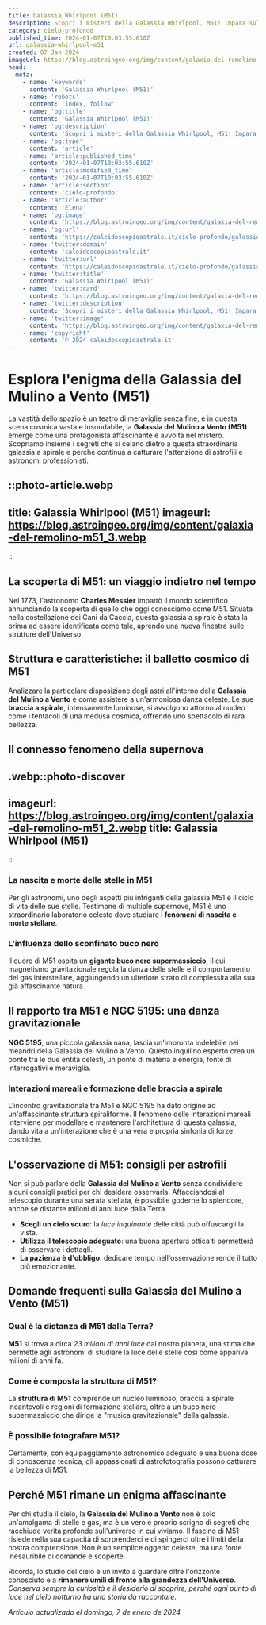 ```yaml
---
title: Galassia Whirlpool (M51)
description: Scopri i misteri della Galassia Whirlpool, M51! Impara sulle sue spirali celestiali e la nascita delle stelle in questa guida esperta.
category: cielo-profondo
published_time: 2024-01-07T10:03:55.610Z
url: galassia-whirlpool-m51
created: 07 Jan 2024
imageUrl: https://blog.astroingeo.org/img/content/galaxia-del-remolino-m51_3.webp
head:
  meta:
    - name: 'keywords'
      content: 'Galassia Whirlpool (M51)'
    - name: 'robots'
      content: 'index, follow'
    - name: 'og:title'
      content: 'Galassia Whirlpool (M51)'
    - name: 'og:description'
      content: 'Scopri i misteri della Galassia Whirlpool, M51! Impara sulle sue spirali celestiali e la nascita delle stelle in questa guida esperta.'
    - name: 'og:type'
      content: 'article'
    - name: 'article:published_time'
      content: '2024-01-07T10:03:55.610Z'
    - name: 'article:modified_time'
      content: '2024-01-07T10:03:55.610Z'
    - name: 'article:section'
      content: 'cielo-profondo'
    - name: 'article:author'
      content: 'Elena'
    - name: 'og:image'
      content: 'https://blog.astroingeo.org/img/content/galaxia-del-remolino-m51_3.webp'
    - name: 'og:url'
      content: 'https://caleidoscopioastrale.it/cielo-profondo/galassia-whirlpool-m51'
    - name: 'twitter:domain'
      content: 'caleidoscopioastrale.it'
    - name: 'twitter:url'
      content: 'https://caleidoscopioastrale.it/cielo-profondo/galassia-whirlpool-m51'
    - name: 'twitter:title'
      content: 'Galassia Whirlpool (M51)'
    - name: 'twitter:card'
      content: 'https://blog.astroingeo.org/img/content/galaxia-del-remolino-m51_3.webp'
    - name: 'twitter:description'
      content: 'Scopri i misteri della Galassia Whirlpool, M51! Impara sulle sue spirali celestiali e la nascita delle stelle in questa guida esperta.'
    - name: 'twitter:image'
      content: 'https://blog.astroingeo.org/img/content/galaxia-del-remolino-m51_3.webp'
    - name: 'copyright'
      content: '© 2024 caleidoscopioastrale.it'
---
```

# Esplora l'enigma della Galassia del Mulino a Vento (M51)

La vastità dello spazio è un teatro di meraviglie senza fine, e in questa scena cosmica vasta e insondabile, la **Galassia del Mulino a Vento (M51)** emerge come una protagonista affascinante e avvolta nel mistero. Scopriamo insieme i segreti che si celano dietro a questa straordinaria galassia a spirale e perchè continua a catturare l'attenzione di astrofili e astronomi professionisti.

::photo-article.webp
---
title: Galassia Whirlpool (M51)
imageurl: https://blog.astroingeo.org/img/content/galaxia-del-remolino-m51_3.webp
---
::

## La scoperta di M51: un viaggio indietro nel tempo

Nel 1773, l'astronomo **Charles Messier** impattò il mondo scientifico annunciando la scoperta di quello che oggi conosciamo come M51. Situata nella costellazione dei Cani da Caccia, questa galassia a spirale è stata la prima ad essere identificata come tale, aprendo una nuova finestra sulle strutture dell'Universo.

## Struttura e caratteristiche: il balletto cosmico di M51

Analizzare la particolare disposizione degli astri all'interno della **Galassia del Mulino a Vento** è come assistere a un'armoniosa danza celeste. Le sue **braccia a spirale**, intensamente luminose, si avvolgono attorno al nucleo come i tentacoli di una medusa cosmica, offrendo uno spettacolo di rara bellezza.

## Il connesso fenomeno della supernova

.webp::photo-discover
---
imageurl: https://blog.astroingeo.org/img/content/galaxia-del-remolino-m51_2.webp
title: Galassia Whirlpool (M51)
---
::

### La nascita e morte delle stelle in M51

Per gli astronomi, uno degli aspetti più intriganti della galassia M51 è il ciclo di vita delle sue stelle. Testimone di multiple supernove, M51 è uno straordinario laboratorio celeste dove studiare i **fenomeni di nascita e morte stellare**.

### L'influenza dello sconfinato buco nero

Il cuore di M51 ospita un **gigante buco nero supermassiccio**, il cui magnetismo gravitazionale regola la danza delle stelle e il comportamento del gas interstellare, aggiungendo un ulteriore strato di complessità alla sua già affascinante natura.

## Il rapporto tra M51 e NGC 5195: una danza gravitazionale

**NGC 5195**, una piccola galassia nana, lascia un'impronta indelebile nei meandri della Galassia del Mulino a Vento. Questo inquilino esperto crea un ponte tra le due entità celesti, un ponte di materia e energia, fonte di interrogativi e meraviglia.

### Interazioni mareali e formazione delle braccia a spirale

L'incontro gravitazionale tra M51 e NGC 5195 ha dato origine ad un'affascinante struttura spiraliforme. Il fenomeno delle interazioni mareali interviene per modellare e mantenere l'architettura di questa galassia, dando vita a un'interazione che è una vera e propria sinfonia di forze cosmiche.

## L'osservazione di M51: consigli per astrofili

Non si può parlare della **Galassia del Mulino a Vento** senza condividere alcuni consigli pratici per chi desidera osservarla. Affacciandosi al telescopio durante una serata stellata, è possibile goderne lo splendore, anche se distante milioni di anni luce dalla Terra.

- **Scegli un cielo scuro**: la *luce inquinante* delle città può offuscargli la vista.
- **Utilizza il telescopio adeguato**: una buona apertura ottica ti permetterà di osservare i dettagli.
- **La pazienza è d'obbligo**: dedicare tempo nell'osservazione rende il tutto più emozionante.

## Domande frequenti sulla Galassia del Mulino a Vento (M51)

### Qual è la distanza di M51 dalla Terra?
**M51** si trova a circa *23 milioni di anni luce* dal nostro pianeta, una stima che permette agli astronomi di studiare la luce delle stelle così come appariva milioni di anni fa.

### Come è composta la struttura di M51?
La **struttura di M51** comprende un nucleo luminoso, braccia a spirale incantevoli e regioni di formazione stellare, oltre a un buco nero supermassiccio che dirige la "musica gravitazionale" della galassia.

### È possibile fotografare M51?
Certamente, con equipaggiamento astronomico adeguato e una buona dose di conoscenza tecnica, gli appassionati di astrofotografia possono catturare la bellezza di M51.

## Perché M51 rimane un enigma affascinante

Per chi studia il cielo, la **Galassia del Mulino a Vento** non è solo un'amalgama di stelle e gas, ma è un vero e proprio scrigno di segreti che racchiude verità profonde sull'universo in cui viviamo. Il fascino di M51 risiede nella sua capacità di sorprenderci e di spingerci oltre i limiti della nostra comprensione. Non è un semplice oggetto celeste, ma una fonte inesauribile di domande e scoperte.

Ricorda, lo studio del cielo è un invito a guardare oltre l'orizzonte conosciuto e a **rimanere umili di fronte alla grandezza dell'Universo**. _Conserva sempre la curiosità e il desiderio di scoprire, perché ogni punto di luce nel cielo notturno ha una storia da raccontare._

_Artículo actualizado el domingo, 7 de enero de 2024_